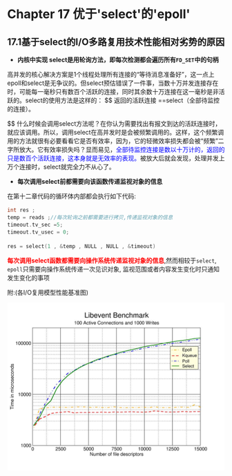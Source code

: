 # Chapter 17 优于'select'的'epoll'



##  17.1基于select的I/O多路复用技术性能相对劣势的原因



- <font sie =4>**内核中实现 select是用轮询方法，即每次检测都会遍历所有`FD_SET`中的句柄**</font>

 高并发的核心解决方案是1个线程处理所有连接的“等待消息准备好”，这一点上epoll和select是无争议的。但select预估错误了一件事，当数十万并发连接存在时，可能每一毫秒只有数百个活跃的连接，同时其余数十万连接在这一毫秒是非活跃的。select的使用方法是这样的：
$$
   返回的活跃连接 ==select（全部待监控的连接）。


$$
   什么时候会调用select方法呢？在你认为需要找出有报文到达的活跃连接时，就应该调用。所以，调用select在高并发时是会被频繁调用的。这样，这个频繁调用的方法就很有必要看看它是否有效率，因为，它的轻微效率损失都会被“频繁”二字所放大。它有效率损失吗？显而易见，<font color =blue>全部待监控连接是数以十万计的，返回的只是数百个活跃连接，这本身就是无效率的表现。</font>被放大后就会发现，处理并发上万个连接时，select就完全力不从心了。



- <font sie =4>**每次调用select前都需要向该函数传递监视对象的信息**</font>

在第十二章代码的循环体内部都会执行如下代码:

```c
int res ; 
temp = reads ;//每次轮询之前都需要进行拷贝,传递监视对象的信息
timeout.tv_sec =5;
timeout.tv_usec = 0;

res = select(1 , &temp , NULL , NULL , &timeout)
```

<font color =red>**每次调用select函数都需要向操作系统传递监视对象的信息**</font>,然而相较于`select`,    `epoll`只需要向操作系统传递一次见识对象, 监视范围或者内容发生变化时只通知发生变化的事项





附:(各I/O复用模型性能基准图)

![](./../phtoto/epoll1.jpg)